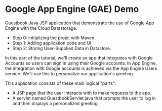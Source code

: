 Google App Engine (GAE) Demo
=============================

Guestbook Java JSP application that demonstrate the use of Google App Engine with the Cloud Datastorage.

* Step 0: Intitalizing the projet with Maven.
* Step 1: Adding application code and UI
* Step 2: Storing User-Supplied Data in Datastore.

In this part of the tutorial, we'll create an app that integrates with Google Accounts so users can sign in using their Google accounts. In App Engine, the integration with Google accounts is achieved via the App Engine Users service. We'll use this to personalize our application's greeting.

This application consists of these main logical "parts":

- A JSP page that the user interacts with to make requests to the app.
- A servlet named GuestbookServlet.java that prompts the user to log in and then displays a personalized greeting.

